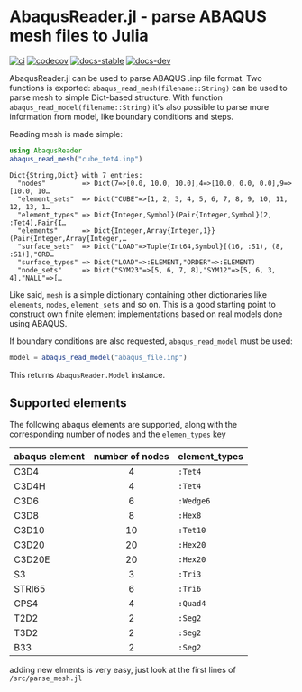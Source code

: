 # AbaqusReader.jl - parse ABAQUS mesh files to Julia

[![ci][ci-img]][ci-url]
[![codecov][coverage-img]][coverage-url]
[![docs-stable][docs-stable-img]][docs-stable-url]
[![docs-dev][docs-dev-img]][docs-dev-url]

AbaqusReader.jl can be used to parse ABAQUS .inp file format. Two functions is
exported: `abaqus_read_mesh(filename::String)` can be used to parse mesh to
simple Dict-based structure. With function `abaqus_read_model(filename::String)`
it's also possible to parse more information from model, like boundary
conditions and steps.

Reading mesh is made simple:

```julia
using AbaqusReader
abaqus_read_mesh("cube_tet4.inp")
```

```text
Dict{String,Dict} with 7 entries:
  "nodes"         => Dict(7=>[0.0, 10.0, 10.0],4=>[10.0, 0.0, 0.0],9=>[10.0, 10…
  "element_sets"  => Dict("CUBE"=>[1, 2, 3, 4, 5, 6, 7, 8, 9, 10, 11, 12, 13, 1…
  "element_types" => Dict{Integer,Symbol}(Pair{Integer,Symbol}(2, :Tet4),Pair{I…
  "elements"      => Dict{Integer,Array{Integer,1}}(Pair{Integer,Array{Integer,…
  "surface_sets"  => Dict("LOAD"=>Tuple{Int64,Symbol}[(16, :S1), (8, :S1)],"ORD…
  "surface_types" => Dict("LOAD"=>:ELEMENT,"ORDER"=>:ELEMENT)
  "node_sets"     => Dict("SYM23"=>[5, 6, 7, 8],"SYM12"=>[5, 6, 3, 4],"NALL"=>[…
```

Like said, `mesh` is a simple dictionary containing other dictionaries like
`elements`, `nodes`, `element_sets` and so on. This is a good  starting point to
construct own finite element implementations based on real models done using
ABAQUS.

If boundary conditions are also requested, `abaqus_read_model` must be used:

```julia
model = abaqus_read_model("abaqus_file.inp")
```

This returns `AbaqusReader.Model` instance.

## Supported elements
The following abaqus elements are supported, along with the corresponding number of nodes and the `elemen_types` key

|abaqus element| number of nodes| element_types|
|---------|:--:|---------|
| C3D4    | 4  |`:Tet4`  | 
| C3D4H   | 4  |`:Tet4`  | 
| C3D6    | 6  |`:Wedge6`| 
| C3D8    | 8  |`:Hex8`  |
| C3D10   | 10 |`:Tet10` |
| C3D20   | 20 |`:Hex20` |
| C3D20E  | 20 |`:Hex20` |
| S3      | 3  |`:Tri3`  |
| STRI65  | 6  |`:Tri6`  |
| CPS4    | 4  |`:Quad4` |
| T2D2    | 2  |`:Seg2`  |
| T3D2    | 2  |`:Seg2`  |
| B33     | 2  |`:Seg2`  |

adding new elments is very easy, just look at the first lines of `/src/parse_mesh.jl`

[ci-img]: https://github.com/JuliaFEM/AbaqusReader.jl/workflows/CI/badge.svg
[ci-url]: https://github.com/JuliaFEM/AbaqusReader.jl/actions?query=workflow%3ACI+branch%3Amaster

[coverage-img]: https://codecov.io/gh/JuliaFEM/AbaqusReader.jl/branch/master/graph/badge.svg?token=3aZGJjDsY9
[coverage-url]: https://codecov.io/gh/JuliaFEM/AbaqusReader.jl

[docs-stable-img]: https://img.shields.io/badge/docs-stable-blue.svg
[docs-stable-url]: https://juliafem.github.io/AbaqusReader.jl/stable

[docs-dev-img]: https://img.shields.io/badge/docs-latest-blue.svg
[docs-dev-url]: https://juliafem.github.io/AbaqusReader.jl/latest

